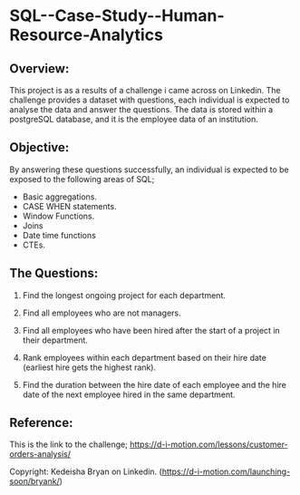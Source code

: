 # SQL--Case-Study--Human-Resource-Analytics

## Overview:
This project is as a results of a challenge i came across on Linkedin. The challenge provides a dataset with questions, each individual is expected to analyse the data and answer the questions. The data is stored within a postgreSQL database, and it is the employee data of an institution.

## Objective:
By answering these questions successfully, an individual is expected to be exposed to the following areas of SQL;

* Basic aggregations.
* CASE WHEN statements.
* Window Functions.
* Joins
* Date time functions
* CTEs.

## The Questions:
1. Find the longest ongoing project for each department.

2. Find all employees who are not managers.

3. Find all employees who have been hired after the start of a project in their department.

4. Rank employees within each department based on their hire date (earliest hire gets the highest rank).

5. Find the duration between the hire date of each employee and the hire date of the next employee hired in the same department.

## Reference:
This is the link to the challenge; https://d-i-motion.com/lessons/customer-orders-analysis/

Copyright: Kedeisha Bryan on Linkedin. (https://d-i-motion.com/launching-soon/bryank/) 
